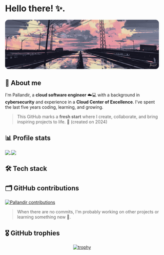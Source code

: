 # Hello there! ✨.

<img src="./railroad.png"/>
<div>



## 🧭 About me

I'm Pallandir, a **cloud software engineer** ☁️💻 with a background in **cybersecurity** and experience in a **Cloud Center of Excellence**. I’ve spent the last five years coding, learning, and growing.

> This GitHub marks a **fresh start** where I create, collaborate, and bring inspiring projects to life. 🚀 (created on 2024)

</div>

## 📊 Profile stats


<a href="https://github.com/anuraghazra/github-readme-stats">
  <img height=200 align="center" src="https://custom-profile-stat-card.vercel.app/api?username=pallandir&theme=catppuccin_mocha&show_icons=true&include_all_commits=true" />
</a>
<a href="https://github.com/anuraghazra/convoychat">
  <img height=200 align="center" src="https://custom-profile-stat-card.vercel.app/api/top-langs/?username=anuraghazra&layout=compact&theme=catppuccin_mocha&card_width=320" />
</a>


## 🛠️ Tech stack



## 🗂️ GitHub contributions

<a href="#"><img alt="Pallandir contributions" src="https://github-readme-activity-graph.vercel.app/graph/?username=pallandir&bg_color=24273a&color=8bd5ca&line=cad3f5&point=FFFFFF&hide_border=true" /></a>

> When there are no commits, I'm probably working on other projects or learning something new 🤭.


## 🎖️ GitHub trophies

<div align="center">

[![trophy](https://github-profile-trophy.vercel.app/?username=pallandir&theme=nord&column=4)](https://github.com/ryo-ma/github-profile-trophy)

</div>


